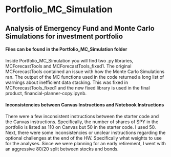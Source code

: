 # Portfolio_MC_Simulation
## Analysis of Emergency Fund and Monte Carlo Simulations for investment portfolio

#### Files can be found in the Portfolio_MC_Simulation folder

Inside Portfolio_MC_Simulation you will find two .py libraries, MCForecastTools and MCForecastTools_fixed1. The original MCForecastTools contained an issue with how the Monte Carlo Simulations ran. The output of the MC functions used in the code returned a long list of warnings about inefficient data stacking. This was fixed in MCForecastTools_fixed1 and the new fixed library is used in the final product, financial-planner-copy.ipynb.

#### Inconsistencies between Canvas Instructions and Notebook Instructions
There were a few inconsistent instructions between the starter code and the Canvas instructions. Specifically, the number of shares of SPY in the portfolio is listed as 110 on Canvas but 50 in the starter code. I used 50. Next, there were some inconsistencies or unclear instructions regarding the optional challenges at the end of the HW. Specifically what weights to use for the analyses. Since we were planning for an early retirement, I went with an aggressive 80/20 split between stocks and bonds.
